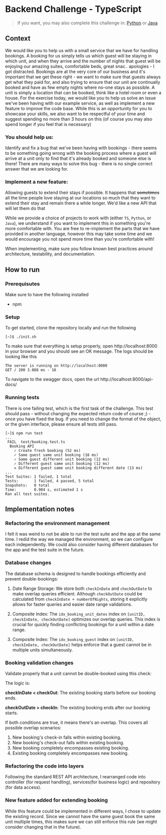 # Backend Challenge - TypeScript

> If you want, you may also complete this challenge in: 
> [Python](https://github.com/limehome/backend-challenge-python)
> or
> [Java](https://github.com/limehome/backend-challenge-java)

## Context

We would like you to help us with a small service that we have for handling bookings. A booking for us simply tells us which guest will be staying in which unit, and when they arrive and the number of nights that guest will be enjoying our amazing suites, comfortable beds, great snac.. apologies - I got distracted. Bookings are at the very core of our business and it's important that we get these right - we want to make sure that guests always get what they paid for, and also trying to ensure that our unit are continually booked and have as few empty nights where no-one stays as possible. A unit is simply a location that can be booked, think like a hotel room or even a house. For the exercise today, we would like you to help us solve an issue we've been having with our example service, as well as implement a new feature to improve the code base. While this is an opportunity for you to showcase your skills, we also want to be respectful of your time and suggest spending no more than 3 hours on this (of course you may also spend longer if you feel that is necessary)

### You should help us:
Identify and fix a bug that we've been having with bookings - there seems to be something going wrong with the booking process where a guest will arrive at a unit only to find that it's already booked and someone else is there!
There are many ways to solve this bug - there is no single correct answer that we are looking for.

### Implement a new feature:
Allowing guests to extend their stays if possible. It happens that <strike>sometimes</strike> all the time people love staying at our locations so much that they want to extend their stay and remain there a while longer. We'd like a new API that will let them do that

While we provide a choice of projects to work with (either `TS`, `Python`, or `Java`), we understand if you want to implement this in something you're more comfortable with. You are free to re-implement the parts that we have provided in another language, however this may take some time and we would encourage you not spend more time than you're comfortable with!

When implementing, make sure you follow known best practices around architecture, testability, and documentation.


## How to run

### Prerequisutes

Make sure to have the following installed

- npm

### Setup


To get started, clone the repository locally and run the following

```shell
[~]$ ./init.sh
```

To make sure that everything is setup properly, open http://localhost:8000 in your browser and you should see an OK message.
The logs should be looking like this

```shell
The server is running on http://localhost:8000
GET / 200 3.088 ms - 16
```

To navigate to the swagger docs, open the url http://localhost:8000/api-docs/


### Running tests

There is one failing test, which is the first task of the challenge.
This test should pass - without changing the expected return code of course ;) - once you have fixed the bug. 
If you need to change the format of the object, or the given interface, please ensure all tests still pass.

```shell
[~]$ npm run test
...
 FAIL  test/booking.test.ts
  Booking API
    ✓ Create fresh booking (52 ms)
    ✓ Same guest same unit booking (16 ms)
    ✓ Same guest different unit booking (12 ms)
    ✓ Different guest same unit booking (12 ms)
    ✕ Different guest same unit booking different date (13 ms)
...
Test Suites: 1 failed, 1 total
Tests:       1 failed, 4 passed, 5 total
Snapshots:   0 total
Time:        0.984 s, estimated 1 s
Ran all test suites.
```

## Implementation notes

### Refactoring the environment management 
I felt it was weird to not be able to run the test suite and the app at the same time. I redid the way we managed the environment, so we can configure each independently. 
We could also consider having different databases for the app and the test suite in the future.

### Database changes
The database schema is designed to handle bookings efficiently and prevent double-bookings:

1. Date Range Storage: We store both `checkInDate` and `checkOutDate` to make overlap queries efficient. Although `checkOutDate` could be calculated from `checkInDate + numberOfNights`, storing it explicitly allows for faster queries and easier date range validations.

2. Composite Index: The `idx_booking_unit_dates` index on `[unitID, checkInDate, checkOutDate]` optimizes our overlap queries. This index is crucial for quickly finding conflicting bookings for a unit within a date range.

3. Composite Index: The `idx_booking_guest` index on `[unitID, checkInDate, checkOutDate]` helps enforce that a guest cannot be in multiple units simultaneously.

### Booking validation changes
Validate properly that a unit cannot be double-booked using this check:

The logic is:

**checkInDate < checkOut**: The existing booking starts before our booking ends.

**checkOutDate > checkIn**: The existing booking ends after our booking starts.

If both conditions are true, it means there's an overlap. This covers all possible overlap scenarios:
1. New booking's check-in falls within existing booking.
2. New booking's check-out falls within existing booking.
3. New booking completely encompasses existing booking.
4. Existing booking completely encompasses new booking.

### Refactoring the code into layers

Following the standard REST API architecture, I rearranged code into controller (for request handling), services(for business logic) and repository (for data access).

### New feature added for extending booking
While this feature could be implemented in different ways, I chose to update the existing record. Since we cannot have the same guest book the same unit multiple times, this makes sure we can still enforce this rule (we might consider changing that in the future).




